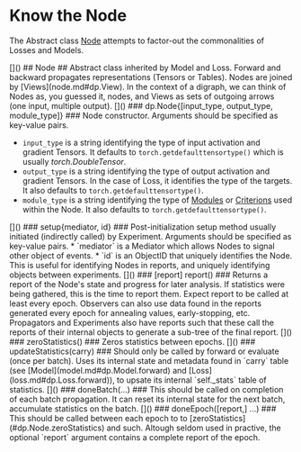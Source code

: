 # Know the Node #
The Abstract class [Node](#dp.Node) attempts to factor-out the commonalities of 
Losses and Models.

<a name="dp.Node"/>
[]()
## Node ##
Abstract class inherited by Model and Loss.
Forward and backward propagates representations (Tensors or Tables).
Nodes are joined by [Views](node.md#dp.View). In the context of a digraph, 
we can think of Nodes as, you guessed it, nodes, and Views as sets of outgoing arrows (one input, multiple output).

<a name="dp.Node.__init"/>
[]()
### dp.Node{[input_type, output_type, module_type]} ###
Node constructor. Arguments should be specified as key-value pairs.
 
  * `input_type` is a string identifying the type of input activation and gradient Tensors. It defaults to `torch.getdefaulttensortype()` which is usually _torch.DoubleTensor_.
  * `output_type` is a string identifying the type of output activation and gradient Tensors. In the case of Loss, it identifies the type of the targets. It also defaults to `torch.getdefaulttensortype()`.
  * `module_type` is a string identifying the type of [Modules](https://github.com/torch/nn/blob/master/doc/module.md#module) or [Criterions](https://github.com/torch/nn/blob/master/doc/criterion.md#nn.Criterion) used within the Node. It also defaults to `torch.getdefaulttensortype()`.

<a name="dp.Node.setup"/>
[]()
### setup{mediator, id} ###
Post-initialization setup method usually initiated (indirectly called) by Experiment. 
Arguments should be specified as key-value pairs. 
  * `mediator` is a Mediator which allows Nodes to signal other object of events.
  * `id` is an ObjectID that uniquely identifies the Node. This is useful for identifying Nodes in reports, and uniquely identifying objects between experiments.

<a name="dp.Node.report"/>
[]()
### [report] report() ###
Returns a report of the Node's state and progress for later analysis. 
If statistics were being gathered, this is the time to report them.
Expect report to be called at least every epoch.
Observers can also use data found in the reports generated every epoch for annealing 
values, early-stopping, etc. Propagators and Experiments also have reports such that these 
call the reports of their internal objects to generate a sub-tree of the final report.

<a name="dp.Node.zeroStatistics"/>
[]()
### zeroStatistics() ###
Zeros statistics between epochs.

<a name="dp.Node.updateStatistics"/>
[]()
### updateStatistics(carry) ###
Should only be called by forward or evaluate (once per batch). Uses 
its internal state and metadata found in `carry` table (see [Model](model.md#dp.Model.forward) and [Loss](loss.md#dp.Loss.forward)), 
to upsate its internal `self._stats` table of statistics.

<a name="dp.Node.doneBatch"/>
[]()
### doneBatch(...) ###
This should be called on completion of each batch propagation. 
It can reset its internal state for the next batch, 
accumulate statistics on the batch.

<a name="dp.Node.doneEpoch"/>
[]()
### doneEpoch([report,] ...) ###
This should be called between each epoch to to [zeroStatistics](#dp.Node.zeroStatistics) and such. 
Altough seldom used in practive, the optional `report` argument contains a complete report of the epoch. 
